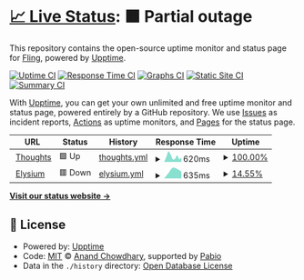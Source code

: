 # [📈 Live Status](https://FlingisenFlong.github.io/flingchat-uptime): <!--live status--> **🟧 Partial outage**

This repository contains the open-source uptime monitor and status page for [Fling](https://FlingisenFlong.github.io/flingchat-uptime), powered by [Upptime](https://github.com/upptime/upptime).

[![Uptime CI](https://github.com/FlingisenFlong/flingchat-uptime/workflows/Uptime%20CI/badge.svg)](https://github.com/FlingisenFlong/flingchat-uptime/actions?query=workflow%3A%22Uptime+CI%22)
[![Response Time CI](https://github.com/FlingisenFlong/flingchat-uptime/workflows/Response%20Time%20CI/badge.svg)](https://github.com/FlingisenFlong/flingchat-uptime/actions?query=workflow%3A%22Response+Time+CI%22)
[![Graphs CI](https://github.com/FlingisenFlong/flingchat-uptime/workflows/Graphs%20CI/badge.svg)](https://github.com/FlingisenFlong/flingchat-uptime/actions?query=workflow%3A%22Graphs+CI%22)
[![Static Site CI](https://github.com/FlingisenFlong/flingchat-uptime/workflows/Static%20Site%20CI/badge.svg)](https://github.com/FlingisenFlong/flingchat-uptime/actions?query=workflow%3A%22Static+Site+CI%22)
[![Summary CI](https://github.com/FlingisenFlong/flingchat-uptime/workflows/Summary%20CI/badge.svg)](https://github.com/FlingisenFlong/flingchat-uptime/actions?query=workflow%3A%22Summary+CI%22)

With [Upptime](https://upptime.js.org), you can get your own unlimited and free uptime monitor and status page, powered entirely by a GitHub repository. We use [Issues](https://github.com/FlingisenFlong/flingchat-uptime/issues) as incident reports, [Actions](https://github.com/FlingisenFlong/flingchat-uptime/actions) as uptime monitors, and [Pages](https://FlingisenFlong.github.io/flingchat-uptime) for the status page.

<!--start: status pages-->
<!-- This summary is generated by Upptime (https://github.com/upptime/upptime) -->
<!-- Do not edit this manually, your changes will be overwritten -->
<!-- prettier-ignore -->
| URL | Status | History | Response Time | Uptime |
| --- | ------ | ------- | ------------- | ------ |
| <img alt="" src="https://icons.duckduckgo.com/ip3/thoughts.glowberry.xyz.ico" height="13"> [Thoughts](https://thoughts.glowberry.xyz) | 🟩 Up | [thoughts.yml](https://github.com/FlingisenFlong/flingchat-uptime/commits/HEAD/history/thoughts.yml) | <details><summary><img alt="Response time graph" src="./graphs/thoughts/response-time-week.png" height="20"> 620ms</summary><br><a href="https://FlingisenFlong.github.io/flingchat-uptime/history/thoughts"><img alt="Response time 1243" src="https://img.shields.io/endpoint?url=https%3A%2F%2Fraw.githubusercontent.com%2FFlingisenFlong%2Fflingchat-uptime%2FHEAD%2Fapi%2Fthoughts%2Fresponse-time.json"></a><br><a href="https://FlingisenFlong.github.io/flingchat-uptime/history/thoughts"><img alt="24-hour response time 517" src="https://img.shields.io/endpoint?url=https%3A%2F%2Fraw.githubusercontent.com%2FFlingisenFlong%2Fflingchat-uptime%2FHEAD%2Fapi%2Fthoughts%2Fresponse-time-day.json"></a><br><a href="https://FlingisenFlong.github.io/flingchat-uptime/history/thoughts"><img alt="7-day response time 620" src="https://img.shields.io/endpoint?url=https%3A%2F%2Fraw.githubusercontent.com%2FFlingisenFlong%2Fflingchat-uptime%2FHEAD%2Fapi%2Fthoughts%2Fresponse-time-week.json"></a><br><a href="https://FlingisenFlong.github.io/flingchat-uptime/history/thoughts"><img alt="30-day response time 661" src="https://img.shields.io/endpoint?url=https%3A%2F%2Fraw.githubusercontent.com%2FFlingisenFlong%2Fflingchat-uptime%2FHEAD%2Fapi%2Fthoughts%2Fresponse-time-month.json"></a><br><a href="https://FlingisenFlong.github.io/flingchat-uptime/history/thoughts"><img alt="1-year response time 1243" src="https://img.shields.io/endpoint?url=https%3A%2F%2Fraw.githubusercontent.com%2FFlingisenFlong%2Fflingchat-uptime%2FHEAD%2Fapi%2Fthoughts%2Fresponse-time-year.json"></a></details> | <details><summary><a href="https://FlingisenFlong.github.io/flingchat-uptime/history/thoughts">100.00%</a></summary><a href="https://FlingisenFlong.github.io/flingchat-uptime/history/thoughts"><img alt="All-time uptime 92.92%" src="https://img.shields.io/endpoint?url=https%3A%2F%2Fraw.githubusercontent.com%2FFlingisenFlong%2Fflingchat-uptime%2FHEAD%2Fapi%2Fthoughts%2Fuptime.json"></a><br><a href="https://FlingisenFlong.github.io/flingchat-uptime/history/thoughts"><img alt="24-hour uptime 100.00%" src="https://img.shields.io/endpoint?url=https%3A%2F%2Fraw.githubusercontent.com%2FFlingisenFlong%2Fflingchat-uptime%2FHEAD%2Fapi%2Fthoughts%2Fuptime-day.json"></a><br><a href="https://FlingisenFlong.github.io/flingchat-uptime/history/thoughts"><img alt="7-day uptime 100.00%" src="https://img.shields.io/endpoint?url=https%3A%2F%2Fraw.githubusercontent.com%2FFlingisenFlong%2Fflingchat-uptime%2FHEAD%2Fapi%2Fthoughts%2Fuptime-week.json"></a><br><a href="https://FlingisenFlong.github.io/flingchat-uptime/history/thoughts"><img alt="30-day uptime 100.00%" src="https://img.shields.io/endpoint?url=https%3A%2F%2Fraw.githubusercontent.com%2FFlingisenFlong%2Fflingchat-uptime%2FHEAD%2Fapi%2Fthoughts%2Fuptime-month.json"></a><br><a href="https://FlingisenFlong.github.io/flingchat-uptime/history/thoughts"><img alt="1-year uptime 92.92%" src="https://img.shields.io/endpoint?url=https%3A%2F%2Fraw.githubusercontent.com%2FFlingisenFlong%2Fflingchat-uptime%2FHEAD%2Fapi%2Fthoughts%2Fuptime-year.json"></a></details>
| <img alt="" src="https://icons.duckduckgo.com/ip3/elysiumnetwork.net.ico" height="13"> [Elysium](https://elysiumnetwork.net) | 🟥 Down | [elysium.yml](https://github.com/FlingisenFlong/flingchat-uptime/commits/HEAD/history/elysium.yml) | <details><summary><img alt="Response time graph" src="./graphs/elysium/response-time-week.png" height="20"> 635ms</summary><br><a href="https://FlingisenFlong.github.io/flingchat-uptime/history/elysium"><img alt="Response time 2301" src="https://img.shields.io/endpoint?url=https%3A%2F%2Fraw.githubusercontent.com%2FFlingisenFlong%2Fflingchat-uptime%2FHEAD%2Fapi%2Felysium%2Fresponse-time.json"></a><br><a href="https://FlingisenFlong.github.io/flingchat-uptime/history/elysium"><img alt="24-hour response time 715" src="https://img.shields.io/endpoint?url=https%3A%2F%2Fraw.githubusercontent.com%2FFlingisenFlong%2Fflingchat-uptime%2FHEAD%2Fapi%2Felysium%2Fresponse-time-day.json"></a><br><a href="https://FlingisenFlong.github.io/flingchat-uptime/history/elysium"><img alt="7-day response time 635" src="https://img.shields.io/endpoint?url=https%3A%2F%2Fraw.githubusercontent.com%2FFlingisenFlong%2Fflingchat-uptime%2FHEAD%2Fapi%2Felysium%2Fresponse-time-week.json"></a><br><a href="https://FlingisenFlong.github.io/flingchat-uptime/history/elysium"><img alt="30-day response time 2301" src="https://img.shields.io/endpoint?url=https%3A%2F%2Fraw.githubusercontent.com%2FFlingisenFlong%2Fflingchat-uptime%2FHEAD%2Fapi%2Felysium%2Fresponse-time-month.json"></a><br><a href="https://FlingisenFlong.github.io/flingchat-uptime/history/elysium"><img alt="1-year response time 2301" src="https://img.shields.io/endpoint?url=https%3A%2F%2Fraw.githubusercontent.com%2FFlingisenFlong%2Fflingchat-uptime%2FHEAD%2Fapi%2Felysium%2Fresponse-time-year.json"></a></details> | <details><summary><a href="https://FlingisenFlong.github.io/flingchat-uptime/history/elysium">14.55%</a></summary><a href="https://FlingisenFlong.github.io/flingchat-uptime/history/elysium"><img alt="All-time uptime 75.96%" src="https://img.shields.io/endpoint?url=https%3A%2F%2Fraw.githubusercontent.com%2FFlingisenFlong%2Fflingchat-uptime%2FHEAD%2Fapi%2Felysium%2Fuptime.json"></a><br><a href="https://FlingisenFlong.github.io/flingchat-uptime/history/elysium"><img alt="24-hour uptime 96.44%" src="https://img.shields.io/endpoint?url=https%3A%2F%2Fraw.githubusercontent.com%2FFlingisenFlong%2Fflingchat-uptime%2FHEAD%2Fapi%2Felysium%2Fuptime-day.json"></a><br><a href="https://FlingisenFlong.github.io/flingchat-uptime/history/elysium"><img alt="7-day uptime 14.55%" src="https://img.shields.io/endpoint?url=https%3A%2F%2Fraw.githubusercontent.com%2FFlingisenFlong%2Fflingchat-uptime%2FHEAD%2Fapi%2Felysium%2Fuptime-week.json"></a><br><a href="https://FlingisenFlong.github.io/flingchat-uptime/history/elysium"><img alt="30-day uptime 75.96%" src="https://img.shields.io/endpoint?url=https%3A%2F%2Fraw.githubusercontent.com%2FFlingisenFlong%2Fflingchat-uptime%2FHEAD%2Fapi%2Felysium%2Fuptime-month.json"></a><br><a href="https://FlingisenFlong.github.io/flingchat-uptime/history/elysium"><img alt="1-year uptime 75.96%" src="https://img.shields.io/endpoint?url=https%3A%2F%2Fraw.githubusercontent.com%2FFlingisenFlong%2Fflingchat-uptime%2FHEAD%2Fapi%2Felysium%2Fuptime-year.json"></a></details>

<!--end: status pages-->

[**Visit our status website →**](https://FlingisenFlong.github.io/flingchat-uptime)

## 📄 License

- Powered by: [Upptime](https://github.com/upptime/upptime)
- Code: [MIT](./LICENSE) © [Anand Chowdhary](https://anandchowdhary.com), supported by [Pabio](https://pabio.com)
- Data in the `./history` directory: [Open Database License](https://opendatacommons.org/licenses/odbl/1-0/)
